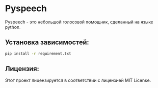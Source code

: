 # Pyspeech
Pyspeech - это небольшой голосовой помощник, сделанный на языке python.



## Установка зависимостей:
```bash
pip install -r requirement.txt
```



## Лицензия:
Этот проект лицензируется в соответствии с лицензией MIT License.

